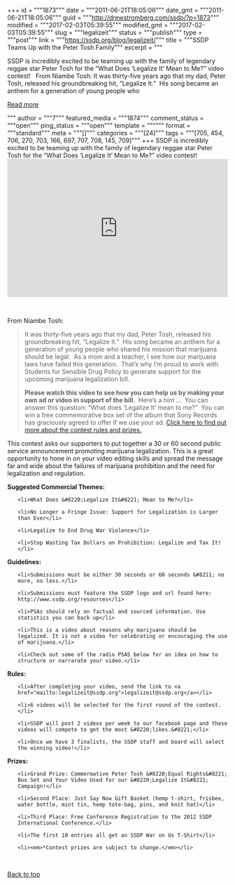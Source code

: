 +++
id = """1873"""
date = """2011-06-21T18:05:06"""
date_gmt = """2011-06-21T18:05:06"""
guid = """http://drewstromberg.com/ssdp/?p=1873"""
modified = """2017-02-03T05:39:55"""
modified_gmt = """2017-02-03T05:39:55"""
slug = """legalizeit"""
status = """publish"""
type = """post"""
link = """https://ssdp.org/blog/legalizeit/"""
title = """SSDP Teams Up with the Peter Tosh Family"""
excerpt = """<p>SSDP is incredibly excited to be teaming up with the family of legendary reggae star Peter Tosh for the &#8220;What Does &#8216;Legalize It&#8217; Mean to Me?&#8221; video contest! &nbsp; From Niambe Tosh: It was thirty-five years ago that my dad, Peter Tosh, released his groundbreaking hit, &#8220;Legalize It.&#8221;  His song became an anthem for a generation of young people who</p>
<div class="h10"></div>
<p><a class="more-link2 flat" href="https://ssdp.org/blog/legalizeit/">Read more</a></p>
"""
author = """7"""
featured_media = """1874"""
comment_status = """open"""
ping_status = """open"""
template = """"""
format = """standard"""
meta = """[]"""
categories = """[24]"""
tags = """[705, 454, 706, 270, 703, 166, 697, 707, 708, 145, 709]"""
+++
SSDP is incredibly excited to be teaming up with the family of legendary reggae star Peter Tosh for the &#8220;What Does &#8216;Legalize It&#8217; Mean to Me?&#8221; video contest!



<iframe width="100%" height="315" frameborder="0" src="http://www.youtube.com/embed/hme5X7b4-qc"></iframe>



&nbsp;



From Niambe Tosh:

<blockquote>It was thirty-five years ago that my dad, Peter Tosh, released his groundbreaking hit, &#8220;Legalize It.&#8221;  His song became an anthem for a generation of young people who shared his mission that marijuana should be legal.  As a mom and a teacher, I see how our marijuana laws have failed this generation.  That&#8217;s why I&#8217;m proud to work with Students for Sensible Drug Policy to generate support for the upcoming marijuana legalization bill.



<strong>Please watch this video</strong><strong> to see how you can help us by making your own ad or video in support of the bill.</strong>  Here&#8217;s a hint &#8230;  You can answer this question: &#8220;What does &#8216;Legalize It&#8217; mean to me?&#8221;  You can win a free commemorative box set of the album that Sony Records has graciously agreed to offer if we use your ad. <a href="http://salsa.democracyinaction.org/dia/track.jsp?v=2&amp;c=9oH345bdw%2BAU1gh6oTbkswJT8H%2Bmau%2Bv" target="_blank">Click here to find out more about the contest rules and prizes.</a></blockquote>

This contest asks our supporters to put together a 30 or 60 second public service announcement promoting marijuana legalization. This is a great opportunity to hone in on your video editing skills and spread the message far and wide about the failures of marijuana prohibition and the need for legalization and regulation.



<strong>Suggested Commercial Themes:</strong>

<ul>

	<li>What Does &#8220;Legalize It&#8221; Mean to Me?</li>

	<li>No Longer a Fringe Issue: Support for Legalization is Larger than Ever</li>

	<li>Legalize to End Drug War Violence</li>

	<li>Stop Wasting Tax Dollars on Prohibition: Legalize and Tax It!</li>

</ul>

<strong>Guidelines: </strong>

<ul>

	<li>Submissions must be either 30 seconds or 60 seconds &#8211; no more, no less.</li>

	<li>Submissions must feature the SSDP logo and url found here: http://www.ssdp.org/resources</li>

	<li>PSAs should rely on factual and sourced information. Use statistics you can back up</li>

	<li>This is a video about reasons why marijuana should be legalized. It is not a video for celebrating or encouraging the use of marijuana.</li>

	<li>Check out some of the radio PSAS below for an idea on how to structure or narrarate your video.</li>

</ul>

<strong>Rules:</strong>

<ul>

	<li>After completing your video, send the link to <a href="mailto:legalizeit@ssdp.org">legalizeit@ssdp.org</a></li>

	<li>6 videos will be selected for the first round of the contest.</li>

	<li>SSDP will post 2 videos per week to our facebook page and these videos will compete to get the most &#8220;likes.&#8221;</li>

	<li>Once we have 3 finalists, the SSDP staff and board will select the winning video!</li>

</ul>

<strong>Prizes:</strong>

<ul>

	<li>Grand Prize: Commermative Peter Tosh &#8220;Equal Rights&#8221; Box Set and Your Video Used for our &#8220;Legalize It&#8221; Campaign!</li>

	<li>Second Place: Just Say Now Gift Basket (hemp t-shirt, frisbee, water bottle, mint tin, hemp tote-bag, pins, and knit hat)</li>

	<li>Third Place: Free Conference Registration to the 2012 SSDP International Conference.</li>

	<li>The first 10 entries all get an SSDP War on Us T-Shirt</li>

	<li><em>*Contest prizes are subject to change.</em></li>

</ul>

&nbsp;



<a title="Back to Top" href="http://ssdp.org/news/blog/legalizeit#top">Back to top</a>
